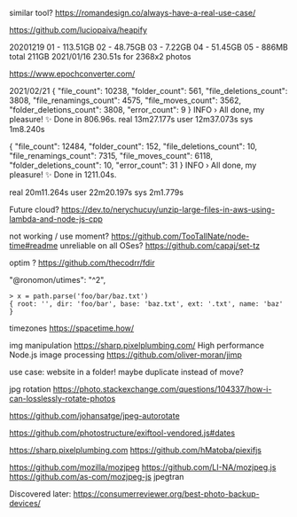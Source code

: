 

similar tool? https://romandesign.co/always-have-a-real-use-case/

https://github.com/luciopaiva/heapify

20201219
01 - 113.51GB
02 - 48.75GB
03 - 7.22GB
04 - 51.45GB
05 - 886MB
total 211GB
2021/01/16 230.51s for 2368x2 photos


https://www.epochconverter.com/


2021/02/21
{
"file_count": 10238,
"folder_count": 561,
"file_deletions_count": 3808,
"file_renamings_count": 4575,
"file_moves_count": 3562,
"folder_deletions_count": 3808,
"error_count": 9
}
INFO   ›  All done, my pleasure!
✨  Done in 806.96s.
real	13m27.177s
user	12m37.073s
sys	1m8.240s

{
"file_count": 12484,
"folder_count": 152,
"file_deletions_count": 10,
"file_renamings_count": 7315,
"file_moves_count": 6118,
"folder_deletions_count": 10,
"error_count": 31
}
INFO   ›  All done, my pleasure!
✨  Done in 1211.04s.

real	20m11.264s
user	22m20.197s
sys	2m1.779s


Future cloud?
https://dev.to/nerychucuy/unzip-large-files-in-aws-using-lambda-and-node-js-cpp


not working / use moment? https://github.com/TooTallNate/node-time#readme
unreliable on all OSes? https://github.com/capaj/set-tz

optim ? https://github.com/thecodrr/fdir

"@ronomon/utimes": "^2",


```
> x = path.parse('foo/bar/baz.txt')
{ root: '', dir: 'foo/bar', base: 'baz.txt', ext: '.txt', name: 'baz' }
```


timezones  https://spacetime.how/

img manipulation
   https://sharp.pixelplumbing.com/ High performance Node.js image processing
   https://github.com/oliver-moran/jimp



use case: website in a folder! maybe duplicate instead of move?

jpg rotation https://photo.stackexchange.com/questions/104337/how-i-can-losslessly-rotate-photos

https://github.com/johansatge/jpeg-autorotate

https://github.com/photostructure/exiftool-vendored.js#dates

https://sharp.pixelplumbing.com
https://github.com/hMatoba/piexifjs

https://github.com/mozilla/mozjpeg
https://github.com/LI-NA/mozjpeg.js
https://github.com/as-com/mozjpeg-js
jpegtran


Discovered later: https://consumerreviewer.org/best-photo-backup-devices/
